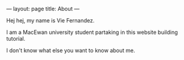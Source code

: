 —
layout: page
title: About
—

Hej hej, my name is Vie Fernandez.

I am a MacEwan university student partaking in this website building tutorial.

I don't know what else you want to know about me.
